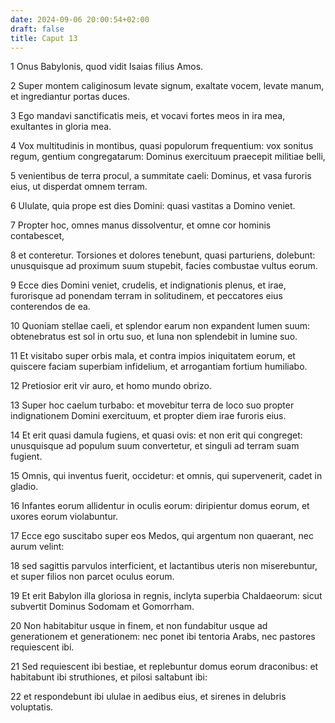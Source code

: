 ```yaml
---
date: 2024-09-06 20:00:54+02:00
draft: false
title: Caput 13
---
```





1 Onus Babylonis, quod vidit Isaias filius Amos.

2 Super montem caliginosum levate signum, exaltate vocem, levate manum, et ingrediantur portas duces.

3 Ego mandavi sanctificatis meis, et vocavi fortes meos in ira mea, exultantes in gloria mea.

4 Vox multitudinis in montibus, quasi populorum frequentium: vox sonitus regum, gentium congregatarum: Dominus exercituum praecepit militiae belli,

5 venientibus de terra procul, a summitate caeli: Dominus, et vasa furoris eius, ut disperdat omnem terram.

6 Ululate, quia prope est dies Domini: quasi vastitas a Domino veniet.

7 Propter hoc, omnes manus dissolventur, et omne cor hominis contabescet,

8 et conteretur. Torsiones et dolores tenebunt, quasi parturiens, dolebunt: unusquisque ad proximum suum stupebit, facies combustae vultus eorum.

9 Ecce dies Domini veniet, crudelis, et indignationis plenus, et irae, furorisque ad ponendam terram in solitudinem, et peccatores eius conterendos de ea.

10 Quoniam stellae caeli, et splendor earum non expandent lumen suum: obtenebratus est sol in ortu suo, et luna non splendebit in lumine suo.

11 Et visitabo super orbis mala, et contra impios iniquitatem eorum, et quiscere faciam superbiam infidelium, et arrogantiam fortium humiliabo.

12 Pretiosior erit vir auro, et homo mundo obrizo.

13 Super hoc caelum turbabo: et movebitur terra de loco suo propter indignationem Domini exercituum, et propter diem irae furoris eius.

14 Et erit quasi damula fugiens, et quasi ovis: et non erit qui congreget: unusquisque ad populum suum convertetur, et singuli ad terram suam fugient.

15 Omnis, qui inventus fuerit, occidetur: et omnis, qui supervenerit, cadet in gladio.

16 Infantes eorum allidentur in oculis eorum: diripientur domus eorum, et uxores eorum violabuntur.

17 Ecce ego suscitabo super eos Medos, qui argentum non quaerant, nec aurum velint:

18 sed sagittis parvulos interficient, et lactantibus uteris non miserebuntur, et super filios non parcet oculus eorum.

19 Et erit Babylon illa gloriosa in regnis, inclyta superbia Chaldaeorum: sicut subvertit Dominus Sodomam et Gomorrham.

20 Non habitabitur usque in finem, et non fundabitur usque ad generationem et generationem: nec ponet ibi tentoria Arabs, nec pastores requiescent ibi.

21 Sed requiescent ibi bestiae, et replebuntur domus eorum draconibus: et habitabunt ibi struthiones, et pilosi saltabunt ibi:

22 et respondebunt ibi ululae in aedibus eius, et sirenes in delubris voluptatis.


